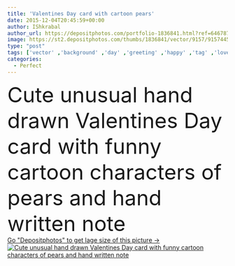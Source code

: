 ```yaml
---
title: 'Valentines Day card with cartoon pears'
date: 2015-12-04T20:45:59+00:00
author: IShkrabal
author_url: https://depositphotos.com/portfolio-1836841.html?ref=64678756
image: https://st2.depositphotos.com/thumbs/1836841/vector/9157/91574450/api_thumb_450.jpg?forcejpeg=true
type: "post"
tags: ['vector' ,'background' ,'day' ,'greeting' ,'happy' ,'tag' ,'love' ,'girl' ,'smiling' ,'cute' ,'natural' ,'fruit' ,'friendship' ,'card' ,'retro' ,'boy' ,'cartoon' ,'funny' ,'kids' ,'hand' ,'character' ,'vegetarian' ,'text' ,'heart' ,'couple' ,'romantic' ,'lovely' ,'note' ,'make' ,'pair' ,'perfect' ,'humor' ,'unusual' ,'congratulations' ,'letters' ,'sweets' ,'drawn' ,'childish' ,'pear' ,'lover' ,'valentines' ,'quote' ,'headline' ,'pears' ,'sympathy' ,'written' ,'appreciation' ,'naive' ,'lettering' ,'phrase' ]
categories: 
  - Perfect
---
```

<div aling="center">
            <font size="60"> Cute unusual hand drawn Valentines Day card with funny cartoon characters of pears and hand written note</font>   
</div>
<div>
    <a href='https://st2.depositphotos.com/thumbs/1836841/vector/9157/91574450/api_thumb_450.jpg?forcejpeg=true?ref=64678756' target=_blank > Go "Depositphotos" to get lage size of this picture ->
        <img href='https://st2.depositphotos.com/thumbs/1836841/vector/9157/91574450/api_thumb_450.jpg?forcejpeg=true?ref=64678756' src='https://st2.depositphotos.com/1836841/9157/v/950/depositphotos_91574450-stock-illustration-valentines-day-card-with-cartoon.jpg?forcejpeg=true' alt='Cute unusual hand drawn Valentines Day card with funny cartoon characters of pears and hand written note' >
    </a>
</div>
